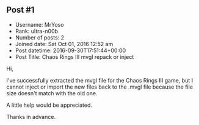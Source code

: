 ## Post #1
- Username: MrYoso
- Rank: ultra-n00b
- Number of posts: 2
- Joined date: Sat Oct 01, 2016 12:52 am
- Post datetime: 2016-09-30T17:51:44+00:00
- Post Title: Chaos Rings III mvgl repack or inject

Hi,

I've successfully extracted the mvgl file for the Chaos Rings III game, but I cannot inject or import the new files back to the .mvgl file because the file size doesn't match with the old one.

A little help would be appreciated.

Thanks in advance.
